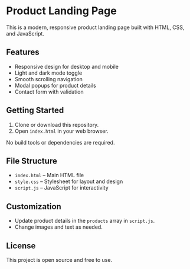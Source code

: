 # Product Landing Page

This is a modern, responsive product landing page built with HTML, CSS, and JavaScript.

## Features
- Responsive design for desktop and mobile
- Light and dark mode toggle
- Smooth scrolling navigation
- Modal popups for product details
- Contact form with validation

## Getting Started
1. Clone or download this repository.
2. Open `index.html` in your web browser.

No build tools or dependencies are required.

## File Structure
- `index.html` – Main HTML file
- `style.css` – Stylesheet for layout and design
- `script.js` – JavaScript for interactivity

## Customization
- Update product details in the `products` array in `script.js`.
- Change images and text as needed.

## License
This project is open source and free to use. 